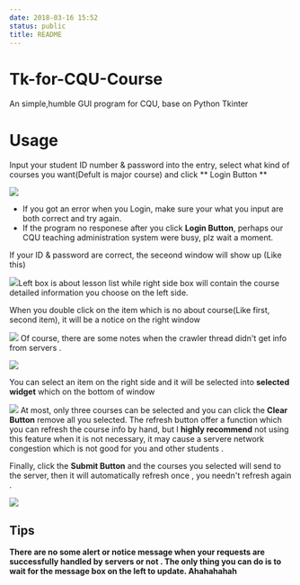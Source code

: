 ```yaml
---
date: 2018-03-16 15:52
status: public
title: README
---
```


# Tk-for-CQU-Course
An simple,humble GUI program for CQU, base on Python Tkinter

# Usage
 Input your student ID number & password into the entry, select what kind of courses you want(Defult is major course) and click ** Login Button **

![](https://github.com/WananpIG/Tk-for-CQU-Course/blob/master/_image/README/15-55-25.jpg)
+ If you got an error when you Login, make sure your what you input are both correct and try again.
+ If the program no responese after you click **Login Button**, perhaps  our CQU teaching administration system were busy, plz wait a moment.

If your ID & password are correct, the seceond window will show up
(Like this)

![](https://github.com/WananpIG/Tk-for-CQU-Course/blob/master/_image/README/15-57-30.jpg)Left box is about lesson list while right side box will contain the course detailed information you choose on the left side.

When you double click on the item which is no about course(Like first, second item), it will be a notice on the right window  

![](https://github.com/WananpIG/Tk-for-CQU-Course/blob/master/_image/README/16-15-50.jpg)
Of course, there are some notes when the crawler thread didn't get info from servers .

![](https://github.com/WananpIG/Tk-for-CQU-Course/blob/master/_image/README/16-59-02.jpg)

You can select an item on the right side and it will be selected into **selected widget** which on the bottom of window

![](https://github.com/WananpIG/Tk-for-CQU-Course/blob/master/_image/README/16-36-45.jpg)
At most,   only three courses can be selected and you can click the **Clear Button** remove all you selected.
The refresh button offer a function which you can refresh  the course info by hand, but  I **highly recommend**  not using this feature when it is not necessary, it may cause a servere network congestion which is not good for you and other students .

Finally, click the **Submit Button** and the courses you selected will send to the server,  then it will automatically refresh once , you needn't refresh again .

![](https://github.com/WananpIG/Tk-for-CQU-Course/blob/master/_image/README/17-09-07.jpg)

## Tips
**There are no some alert or notice message when your  requests are successfully handled by servers or not .
The only thing you can do is to wait for the message box on the left to update.
Ahahahahah**









